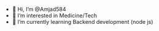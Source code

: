 - 👋 Hi, I’m @Amjad584
- 👀 I’m interested in Medicine/Tech
- 🌱 I’m currently learning Backend development (node js)

<!---
Amjad584/Amjad584 is a ✨ special ✨ repository because its `README.md` (this file) appears on your GitHub profile.
You can click the Preview link to take a look at your changes.
--->
